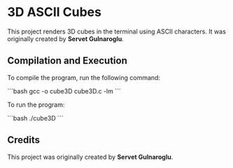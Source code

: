 <!-- Title of the GitHub Repository -->

# 3D ASCII Cubes

<!-- Brief description of the project -->

This project renders 3D cubes in the terminal using ASCII characters. It was originally created by **Servet Gulnaroglu**.

<!-- Section for how to compile and run the code -->

## Compilation and Execution

<!-- Instructions for compiling -->

To compile the program, run the following command:

\`\`\`bash
gcc -o cube3D cube3D.c -lm
\`\`\`

<!-- Instructions for running -->

To run the program:

\`\`\`bash
./cube3D
\`\`\`

<!-- Credits section -->

## Credits

<!-- Giving credit to the original author -->

This project was originally created by **Servet Gulnaroglu**.
